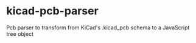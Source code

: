 # kicad-pcb-parser
Pcb parser to transform from KiCad's .kicad_pcb schema to a JavaScript tree object
